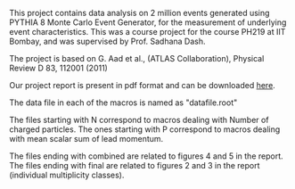 This project contains data analysis on 2 million events generated using PYTHIA 8 Monte Carlo Event Generator, for the measurement of underlying event characteristics. This was a course project for the course PH219 at IIT Bombay, and was supervised by Prof. Sadhana Dash.

The project is based on G. Aad et al., (ATLAS Collaboration), Physical Review D 83, 112001 (2011)

Our project report is present in pdf format and can be downloaded [here](google.com). 

The data file in each of the macros is named as "datafile.root"

The files starting with N correspond to macros dealing with Number of charged particles. 
The ones starting with P correspond to macros dealing with mean scalar sum of lead momentum.

The files ending with combined are related to figures 4 and 5 in the report.
The files ending with final are related to figures 2 and 3 in the report (individual multiplicity classes).
